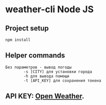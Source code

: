 # weather-cli Node JS
## Project setup
```
npm install
```
## Helper commands
```
Без параметров - вывод погоды
		-s [CITY] для установки города
		-h для вывода помощи
		-t [API_KEY] для сохранения токена	
```
## API KEY: [Open Weather](https://openweathermap.org).
